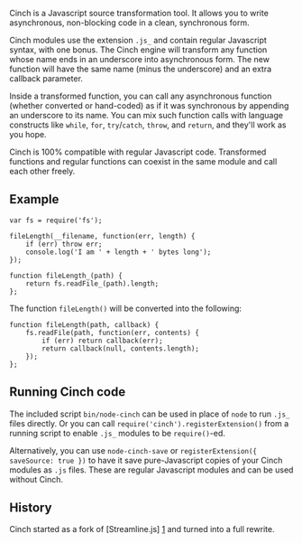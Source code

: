 Cinch is a Javascript source transformation tool.  It allows you to write asynchronous, non-blocking code in a clean, synchronous form.

Cinch modules use the extension `.js_` and contain regular Javascript syntax, with one bonus.  The Cinch engine will transform any function whose name ends in an underscore into asynchronous form.  The new function will have the same name (minus the underscore) and an extra callback parameter.

Inside a transformed function, you can call any asynchronous function (whether converted or hand-coded) as if it was synchronous by appending an underscore to its name.  You can mix such function calls with language constructs like `while`, `for`, `try`/`catch`, `throw`, and `return`, and they'll work as you hope.

Cinch is 100% compatible with regular Javascript code.  Transformed functions and regular functions can coexist in the same module and call each other freely.

Example
-------
    var fs = require('fs');

    fileLength(__filename, function(err, length) {
        if (err) throw err;
        console.log('I am ' + length + ' bytes long');
    });

    function fileLength_(path) {
        return fs.readFile_(path).length;
    };

The function `fileLength()` will be converted into the following:

    function fileLength(path, callback) {
        fs.readFile(path, function(err, contents) {
            if (err) return callback(err);
            return callback(null, contents.length);
        });
    };

Running Cinch code
------------------
The included script `bin/node-cinch` can be used in place of `node` to run `.js_` files directly.  Or you can call `require('cinch').registerExtension()` from a running script to enable `.js_` modules to be `require()`-ed.

Alternatively, you can use `node-cinch-save` or `registerExtension({ saveSource: true })` to have it save pure-Javascript copies of your Cinch modules as `.js` files.  These are regular Javascript modules and can be used without Cinch.

History
-------
Cinch started as a fork of [Streamline.js] [1] and turned into a full rewrite.

[1]: https://github.com/Sage/streamlinejs
